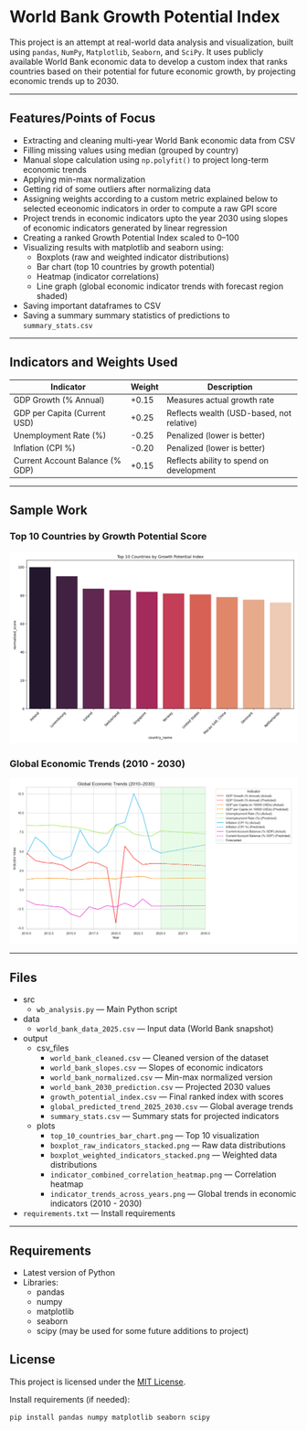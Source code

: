# World Bank Growth Potential Index

This project is an attempt at real-world data analysis and visualization, built using `pandas`, `NumPy`, `Matplotlib`, `Seaborn`, and `SciPy`. It uses publicly available World Bank economic data to develop a custom index that ranks countries based on their potential for future economic growth, by projecting economic trends up to 2030.

---

## Features/Points of Focus

- Extracting and cleaning multi-year World Bank economic data from CSV
- Filling missing values using median (grouped by country)
- Manual slope calculation using `np.polyfit()` to project long-term economic trends
- Applying min-max normalization
- Getting rid of some outliers after normalizing data
- Assigning weights according to a custom metric explained below to selected eceonomic indicators in order to compute a raw GPI score
- Project trends in economic indicators upto the year 2030 using slopes of economic indicators generated by linear regression
- Creating a ranked Growth Potential Index scaled to 0–100
- Visualizing results with matplotlib and seaborn using:
  - Boxplots (raw and weighted indicator distributions) 
  - Bar chart (top 10 countries by growth potential)
  - Heatmap (indicator correlations)
  - Line graph (global economic indicator trends with forecast region shaded)
- Saving important dataframes to CSV
- Saving a summary summary statistics of predictions to `summary_stats.csv`

---

## Indicators and Weights Used

| Indicator                          | Weight | Description                             |
|-----------------------------------|--------|------------------------------------------|
| GDP Growth (% Annual)             | +0.15  | Measures actual growth rate              |
| GDP per Capita (Current USD)      | +0.25  | Reflects wealth (USD-based, not relative)|
| Unemployment Rate (%)             | -0.25  | Penalized (lower is better)              |
| Inflation (CPI %)                 | -0.20  | Penalized (lower is better)              |
| Current Account Balance (% GDP)   | +0.15  | Reflects ability to spend on development |

---

## Sample Work

###  Top 10 Countries by Growth Potential Score

![Top 10 Countries](./output/plots/top_10_countries_bar_chart.png)

###  Global Economic Trends (2010 - 2030)

![Global Economic Trends (2010 - 2030)](./output/plots/indicator_trends_across_years.png)

---

## Files
- src
  - `wb_analysis.py` — Main Python script
- data
  - `world_bank_data_2025.csv` — Input data (World Bank snapshot)
- output
  - csv_files
    - `world_bank_cleaned.csv` — Cleaned version of the dataset
    - `world_bank_slopes.csv` — Slopes of economic indicators
    - `world_bank_normalized.csv` — Min-max normalized version
    - `world_bank_2030_prediction.csv` — Projected 2030 values
    - `growth_potential_index.csv` — Final ranked index with scores
    - `global_predicted_trend_2025_2030.csv` — Global average trends
    - `summary_stats.csv` — Summary stats for projected indicators
  - plots
    - `top_10_countries_bar_chart.png` — Top 10 visualization
    - `boxplot_raw_indicators_stacked.png` — Raw data distributions
    - `boxplot_weighted_indicators_stacked.png` — Weighted data distributions
    - `indicator_combined_correlation_heatmap.png` — Correlation heatmap
    - `indicator_trends_across_years.png` — Global trends in economic indicators (2010 - 2030)
- `requirements.txt` — Install requirements

---

## Requirements

- Latest version of Python
- Libraries:
  - pandas
  - numpy
  - matplotlib
  - seaborn
  - scipy (may be used for some future additions to project)

## License
This project is licensed under the [MIT License](LICENSE).



Install requirements (if needed):

```bash
pip install pandas numpy matplotlib seaborn scipy


